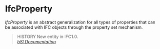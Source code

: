 IfcProperty
===========
_IfcProperty_ is an abstract generalization for all types of properties that
can be associated with IFC objects through the property set mechanism.  
  
> HISTORY  New entity in IFC1.0.  
[ _bSI
Documentation_](https://standards.buildingsmart.org/IFC/DEV/IFC4_2/FINAL/HTML/schema/ifcpropertyresource/lexical/ifcproperty.htm)


